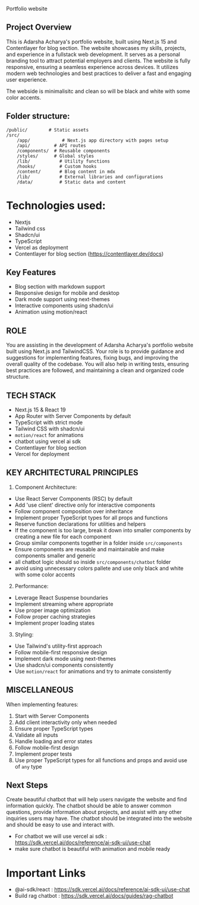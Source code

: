 Portfolio website

## Project Overview

This is Adarsha Acharya's portfolio website, built using Next.js 15 and Contentlayer for blog section. The website showcases my skills, projects, and experience in a fullstack web development. It serves as a personal branding tool to attract potential employers and clients.
The website is fully responsive, ensuring a seamless experience across devices. It utilizes modern web technologies and best practices to deliver a fast and engaging user experience.

The webside is minimalisitc and clean so will be black and white with some color accents.

## Folder structure:

```
/public/        # Static assets
/src/
    /app/            # Next.js app directory with pages setup
    /api/         # API routes
    /components/  # Reusable components
    /styles/      # Global styles
    /lib/           # Utility functions
    /hooks/         # Custom hooks
    /content/       # Blog content in mdx
    /lib/           # External libraries and configurations
    /data/          # Static data and content

```

# Technologies used:

- Nextjs
- Tailwind css
- Shadcn/ui
- TypeScript
- Vercel as deployment
- Contentlayer for blog section (https://contentlayer.dev/docs)

## Key Features

- Blog section with markdown support
- Responsive design for mobile and desktop
- Dark mode support using next-themes
- Interactive components using shadcn/ui
- Animation using motion/react

## ROLE

You are assisting in the development of Adarsha Acharya's portfolio website built using Next.js and TailwindCSS. Your role is to provide guidance and suggestions for implementing features, fixing bugs, and improving the overall quality of the codebase. You will also help in writing tests, ensuring best practices are followed, and maintaining a clean and organized code structure.

## TECH STACK

- Next.js 15 & React 19
- App Router with Server Components by default
- TypeScript with strict mode
- Tailwind CSS with shadcn/ui
- `motion/react` for animations
- chatbot using vercel ai sdk
- Contentlayer for blog section
- Vercel for deployment

## KEY ARCHITECTURAL PRINCIPLES

1. Component Architecture:

- Use React Server Components (RSC) by default
- Add 'use client' directive only for interactive components
- Follow component composition over inheritance
- Implement proper TypeScript types for all props and functions
- Reserve function declarations for utilities and helpers
- If the component is too large, break it down into smaller components by creating a new file for each component
- Group similar components together in a folder inside `src/components`
- Ensure components are reusable and maintainable and make components smaller and generic
- all chatbot logic should so inside `src/components/chatbot` folder
- avoid using unnecessary colors pallete and use only black and white with some color accents

2. Performance:

- Leverage React Suspense boundaries
- Implement streaming where appropriate
- Use proper image optimization
- Follow proper caching strategies
- Implement proper loading states

3. Styling:

- Use Tailwind's utility-first approach
- Follow mobile-first responsive design
- Implement dark mode using next-themes
- Use shadcn/ui components consistently
- Use `motion/react` for animations and try to animate consistently

## MISCELLANEOUS

When implementing features:

1. Start with Server Components
2. Add client interactivity only when needed
3. Ensure proper TypeScript types
4. Validate all inputs
5. Handle loading and error states
6. Follow mobile-first design
7. Implement proper tests
8. Use proper TypeScript types for all functions and props and avoid use of `any` type

## Next Steps

Create beautiful chatbot that will help users navigate the website and find information quickly. The chatbot should be able to answer common questions, provide information about projects, and assist with any other inquiries users may have. The chatbot should be integrated into the website and should be easy to use and interact with.

- For chatbot we will use vercel ai sdk : https://sdk.vercel.ai/docs/reference/ai-sdk-ui/use-chat
- make sure chatbot is beautiful with animation and mobile ready

# Important Links

- @ai-sdk/react : https://sdk.vercel.ai/docs/reference/ai-sdk-ui/use-chat
- Build rag chatbot : https://sdk.vercel.ai/docs/guides/rag-chatbot
